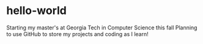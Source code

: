 # hello-world

Starting my master's at Georgia Tech in Computer Science this fall
Planning to use GitHub to store my projects and coding as I learn!
